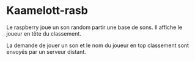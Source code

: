 # Kaamelott-rasb

Le raspberry joue un son random partir une base de sons. Il affiche le joueur en tête du classement.

La demande de jouer un son et le nom du joueur en top classement sont envoyés par un serveur distant.
